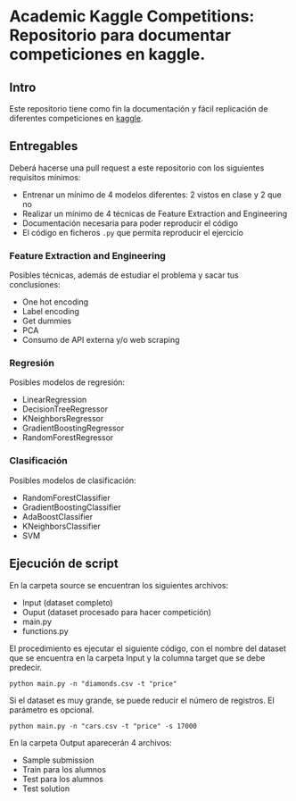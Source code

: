 # Academic Kaggle Competitions: Repositorio para documentar competiciones en kaggle. 

## Intro

Este repositorio tiene como fin la documentación y fácil replicación de diferentes competiciones en [kaggle](https://www.kaggle.com/). 

## Entregables

Deberá hacerse una pull request a este repositorio con los siguientes requisitos mínimos: 
* Entrenar un mínimo de 4 modelos diferentes: 2 vistos en clase y 2 que no
* Realizar un mínimo de 4 técnicas de Feature Extraction and Engineering
* Documentación necesaria para poder reproducir el código
* El código en ficheros `.py` que permita reproducir el ejercicio

### Feature Extraction and Engineering

Posibles técnicas, además de estudiar el problema y sacar tus conclusiones: 

* One hot encoding
* Label encoding
* Get dummies
* PCA
* Consumo de API externa y/o web scraping

### Regresión

Posibles modelos de regresión: 

* LinearRegression
* DecisionTreeRegressor
* KNeighborsRegressor
* GradientBoostingRegressor
* RandomForestRegressor

### Clasificación

Posibles modelos de clasificación: 

* RandomForestClassifier
* GradientBoostingClassifier
* AdaBoostClassifier
* KNeighborsClassifier
* SVM

## Ejecución de script

En la carpeta source se encuentran los siguientes archivos:

* Input (dataset completo)
* Ouput (dataset procesado para hacer competición)
* main.py
* functions.py

El procedimiento es ejecutar el siguiente código, con el nombre del dataset que se encuentra en la carpeta Input y la columna target que se debe predecir.

```
python main.py -n "diamonds.csv -t "price"
```

Si el dataset es muy grande, se puede reducir el número de registros. El parámetro es opcional.

```
python main.py -n "cars.csv -t "price" -s 17000
```

En la carpeta Output aparecerán 4 archivos:

* Sample submission
* Train para los alumnos
* Test para los alumnos
* Test solution